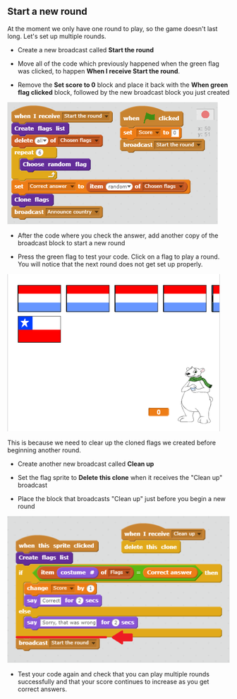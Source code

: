## Start a new round

At the moment we only have one round to play, so the game doesn't last long. Let's set up multiple rounds.

+ Create a new broadcast called **Start the round**

+ Move all of the code which previously happened when the green flag was clicked, to happen **When I receive Start the round**.

+ Remove the **Set score to 0** block and place it back with the **When green flag clicked** block, followed by the new broadcast block you just created

![Change to broadcast](images/change-to-broadcast.png)

+ After the code where you check the answer, add another copy of the broadcast block to start a new round

+ Press the green flag to test your code. Click on a flag to play a round. You will notice that the next round does not get set up properly.

![Next round does not work](images/next-round-does-not-work.png)

This is because we need to clear up the cloned flags we created before beginning another round.

+ Create another new broadcast called **Clean up**

+ Set the flag sprite to **Delete this clone** when it receives the "Clean up" broadcast

+ Place the block that broadcasts "Clean up" just before you begin a new round

![Add cleanup](images/add-cleanup.png)

+ Test your code again and check that you can play multiple rounds successfully and that your score continues to increase as you get correct answers.
